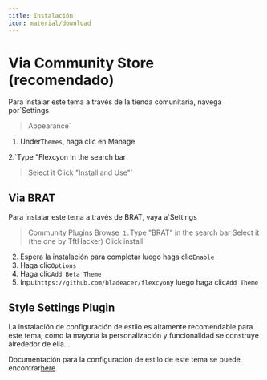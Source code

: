 ```yaml
---
title: Instalación
icon: material/download
---
```


# Via Community Store (recomendado)

Para instalar este tema a través de la tienda comunitaria, navega por`Settings
> Appearance`
1. Under`Themes`, haga clic en Manage

2.`Type "Flexcyon in the search bar
> Select it
> Click "Install and Use"`
## Via BRAT

Para instalar este tema a través de BRAT, vaya a`Settings
> Community Plugins
> Browse`
1.`Type "BRAT" in the search bar
> Select it (the one by TftHacker)
> Click install`
2. Espera la instalación para completar luego haga clic`Enable`
3. Haga clic`Options`
4. Haga clic`Add Beta Theme`
5. Input`https://github.com/bladeacer/flexcyon`y luego haga clic`Add Theme`
## Style Settings Plugin

La instalación de configuración de estilo es altamente recomendable para este tema, como la mayoría
la personalización y funcionalidad se construye alrededor de ella.
.

Documentación para la configuración de estilo de este tema se puede encontrar[here](../Styling/Style-Settings/index.md)

